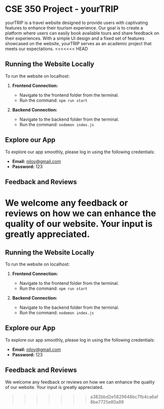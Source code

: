 # CSE 350 Project - yourTRIP

yourTRIP is a travel website designed to provide users with captivating features to enhance their tourism experience. Our goal is to create a platform where users can easily book available tours and share feedback on their experiences. With a simple UI design and a fixed set of features showcased on the website, yourTRIP serves as an academic project that meets our expectations.
<<<<<<< HEAD

## Running the Website Locally

To run the website on localhost:

1. **Frontend Connection:**
   - Navigate to the frontend folder from the terminal.
   - Run the command: `npm run start`

2. **Backend Connection:**
   - Navigate to the backend folder from the terminal.
   - Run the command: `nodemon index.js`

## Explore our App

To explore our app smoothly, please log in using the following credentials:

- **Email:** niloy@gmail.com
- **Password:** 123

## Feedback and Reviews

We welcome any feedback or reviews on how we can enhance the quality of our website. Your input is greatly appreciated.
=======

## Running the Website Locally

To run the website on localhost:

1. **Frontend Connection:**
   - Navigate to the frontend folder from the terminal.
   - Run the command: `npm run start`

2. **Backend Connection:**
   - Navigate to the backend folder from the terminal.
   - Run the command: `nodemon index.js`

## Explore our App

To explore our app smoothly, please log in using the following credentials:

- **Email:** niloy@gmail.com
- **Password:** 123

## Feedback and Reviews

We welcome any feedback or reviews on how we can enhance the quality of our website. Your input is greatly appreciated.

>>>>>>> a382bbd2e5829648bc7fb4ca6af8be7725e80a89
